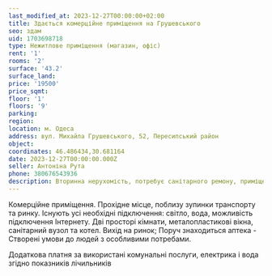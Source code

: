 ```yaml
---
last_modified_at: 2023-12-27T00:00:00+02:00
title: Здається комерційне приміщення на Грушевського
seo: здам
uid: 1703698718
type: Нежитлове приміщення (магазин, офіс)
rent: '1'
rooms: '2'
surface: '43.2'
surface_land:
price: '19500'
price_sqmt:
floor: '1'
floors: '9'
parking:
region:
location: м. Одеса
address: вул. Михайла Грушевського, 52, Пересипський район
object:
coordinates: 46.486434,30.681164
date: 2023-12-27T00:00:00.000Z
seller: Антоніна Рута
phone: 380676543936
description: Вторинна нерухомість, потребує санітарного ремону, приміщення придатне до використання
---
```


Комерційне приміщення. Прохідне місце, поблизу зупинки транспорту та ринку. Існують усі необхідні підключення: світло, вода, можливість підключення Інтернету. Дві просторі кімнати, металопластикові вікна, санітарний вузол та котел. Вихід на ринок; Поруч знаходиться аптека - Створені умови до людей з особливими потребами.

Додаткова платня за використані комунальні послуги, електрика і вода згідно показників лічильників
